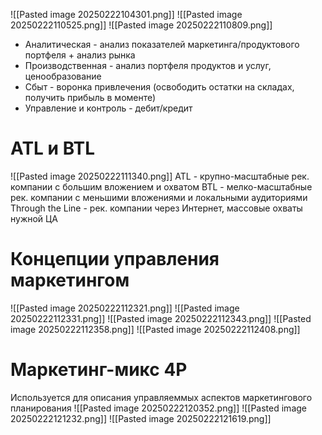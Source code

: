![[Pasted image 20250222104301.png]]
![[Pasted image 20250222110525.png]]
![[Pasted image 20250222110809.png]]
- Аналитическая - анализ показателей маркетинга/продуктового портфеля + анализ рынка
- Производственная - анализ портфеля продуктов и услуг, ценообразование
- Сбыт - воронка привлечения (освободить остатки на складах, получить прибыль в моменте)
- Управление и контроль - дебит/кредит
# ATL и BTL
![[Pasted image 20250222111340.png]]
ATL - крупно-масштабные рек. компании с большим вложением и охватом
BTL - мелко-масштабные рек. компании с меньшими вложениями и локальными аудиториями
Through the Line - рек. компании через Интернет, массовые охваты нужной ЦА

# Концепции управления маркетингом
![[Pasted image 20250222112321.png]]
![[Pasted image 20250222112331.png]]
![[Pasted image 20250222112343.png]]
![[Pasted image 20250222112358.png]]
![[Pasted image 20250222112408.png]]
# Маркетинг-микс 4P
Используется для описания управляеммых аспектов маркетингового планирования
![[Pasted image 20250222120352.png]]
 ![[Pasted image 20250222121232.png]]
 ![[Pasted image 20250222121619.png]]
 
